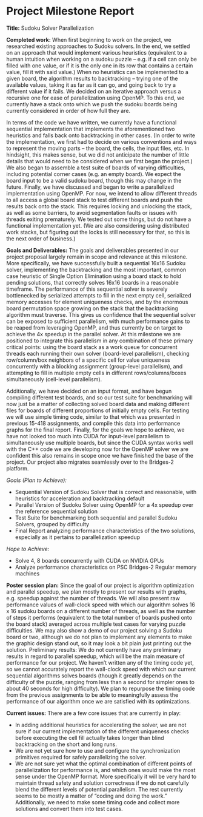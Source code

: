 # Project Milestone Report
<b>Title:</b> Sudoku Solver Parallelization
  
<b>Completed work:</b> When first beginning to work on the project, we researched existing approaches to Sudoku solvers. In the end, we settled on an approach that would implement various heuristics (equivalent to a human intuition when working on a sudoku puzzle – e.g. if a cell can only be filled with one value, or if it is the only one in its row that contains a certain value, fill it with said value.) When no heuristics can be implemented to a given board, the algorithm results to backtracking – trying one of the available values, taking it as far as it can go, and going back to try a different value if it fails. We decided on an iterative approach versus a recursive one for ease of parallelization using OpenMP. To this end, we currently have a stack onto which we push the sudoku boards being currently considered in order of how full they are.

In terms of the code we have written, we currently have a functional sequential implementation that implements the aforementioned two heuristics and falls back onto backtracking in other cases. (In order to write the implementation, we first had to decide on various conventions and ways to represent the moving parts – the board, the cells, the input files, etc. In hindsight, this makes sense, but we did not anticipate the number of little details that would need to be considered when we first began the project.) We also began to assemble a test suite of boards of varying difficulties, including potential corner cases (e.g. an empty board). We expect the board input to be a valid sudoku board, though this may change in the future. Finally, we have discussed and began to write a parallelized implementation using OpenMP. For now, we intend to allow different threads to all access a global board stack to test different boards and push the results back onto the stack. This requires locking and unlocking the stack, as well as some barriers, to avoid segmentation faults or issues with threads exiting prematurely. We tested out some things, but do not have a functional implementation yet. (We are also considering using distributed work stacks, but figuring out the locks is still necessary for that, so this is the next order of business.)
  
<b>Goals and Deliverables:</b> The goals and deliverables presented in our project proposal largely remain in scope and relevance at this milestone. More specifically, we have successfully built a sequential 16x16 Sudoku solver, implementing the backtracking and the most important, common case heuristic of Single Option Elimination using a board stack to hold pending solutions, that correctly solves 16x16 boards in a reasonable timeframe. The performance of this sequential solver is severely bottlenecked by serialized attempts to fill in the next empty cell, serialized memory accesses for element uniqueness checks, and by the enormous board permutation space growing on the stack that the backtracking algorithm must traverse. This gives us confidence that the sequential solver can be exposed to sufficient parallelism, with much performance gains to be reaped from leveraging OpenMP, and thus currently be on target to achieve the 4x speedup in the parallel solver. At this milestone we are positioned to integrate this parallelism in any combination of these primary critical points: using the board stack as a work queue for concurrent threads each running their own solver (board-level parallelism), checking row/column/box neighbors of a specific cell for value uniqueness concurrently with a blocking assignment (group-level parallelism), and attempting to fill in multiple empty cells in different rows/columns/boxes simultaneously (cell-level parallelism). 

Additionally, we have decided on an input format, and have begun compiling different test boards, and so our test suite for benchmarking will now just be a matter of collecting solved board data and making different files for boards of different proportions of initially empty cells. For testing we will use simple timing code, similar to that which was presented in previous 15-418 assignments, and compile this data into performance graphs for the final report. Finally, for the goals we hope to achieve, we have not looked too much into CUDA for input-level parallelism to simultaneously use multiple boards, but since the CUDA syntax works well with the C++ code we are developing now for the OpenMP solver we are confident this also remains in scope once we have finished the base of the project. Our project also migrates seamlessly over to the Bridges-2 platform.

<i>Goals (Plan to Achieve):</i><br> 
-	Sequential Version of Sudoku Solver that is correct and reasonable, with heuristics for acceleration and backtracking default<br> 
-	Parallel Version of Sudoku Solver using OpenMP for a 4x speedup over the reference sequential solution<br> 
-	Test Suite for benchmarking both sequential and parallel Sudoku Solvers, grouped by difficulty<br> 
-	Final Report analyzing performance characteristics of the two solutions, especially as it pertains to parallelization speedup

<i>Hope to Achieve:</i><br> 
-	Solve 4, 8 boards concurrently with CUDA on NVIDIA GPUs<br> 
-	Analyze performance characteristics on PSC Bridges-2 Regular memory machines

<b>Poster session plan:</b> Since the goal of our project is algorithm optimization and parallel speedup, we plan mostly to present our results with graphs, e.g. speedup against the number of threads. We will also present raw performance values of wall-clock speed with which our algorithm solves 16 x 16 sudoku boards on a different number of threads, as well as the number of steps it performs (equivalent to the total number of boards pushed onto the board stack) averaged across multiple test cases for varying puzzle difficulties. We may also show a demo of our project solving a Sudoku board or two, although we do not plan to implement any elements to make the graphic design stand out, so it may look a bit plain just printing out the solution. 
Preliminary results: We do not currently have any preliminary results in regard to parallel speedup, which will be the main measure of performance for our project. We haven’t written any of the timing code yet, so we cannot accurately report the wall-clock speed with which our current sequential algorithms solves boards (though it greatly depends on the difficulty of the puzzle, ranging from less than a second for simpler ones to about 40 seconds for high difficulty). We plan to repurpose the timing code from the previous assignments to be able to meaningfully assess the performance of our algorithm once we are satisfied with its optimizations. 

  <b>Current issues:</b>
There are a few core issues that are currently in play:
-	In adding additional heuristics for accelerating the solver, we are not sure if our current implementation of the different uniqueness checks before executing the cell fill actually takes longer than blind backtracking on the short and long runs.
-	We are not yet sure how to use and configure the synchronization primitives required for safely parallelizing the solver.
-	We are not sure yet what the optimal combination of different points of parallelization for performance is, and which ones would make the most sense under the OpenMP format. More specifically it will be very hard to maintain thread safety and solution correctness if we do not carefully blend the different levels of potential parallelism.
The rest currently seems to be mostly a matter of “coding and doing the work.” Additionally, we need to make some timing code and collect more solutions and convert them into test cases.
